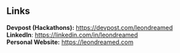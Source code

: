 ## Links
**Devpost (Hackathons):** https://devpost.com/leondreamed
\
**LinkedIn**: https://linkedin.com/in/leondreamed
\
**Personal Website:** https://leondreamed.com

